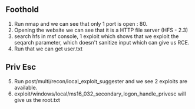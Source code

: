 ## Foothold

1. Run nmap and we can see that only 1 port is open : 80.
2. Opening the website we can see that it is a HTTP file server (HFS - 2.3)
3. search hfs in msf console, 1 exploit which shows that we exploit the seqarch parameter, which doesn't sanitize input which can give us RCE.
4. Run that we can get user.txt

## Priv Esc

5. Run post/multi/recon/local_exploit_suggester and we see 2 exploits are available.
6. exploit/windows/local/ms16_032_secondary_logon_handle_privesc will give us the root.txt
